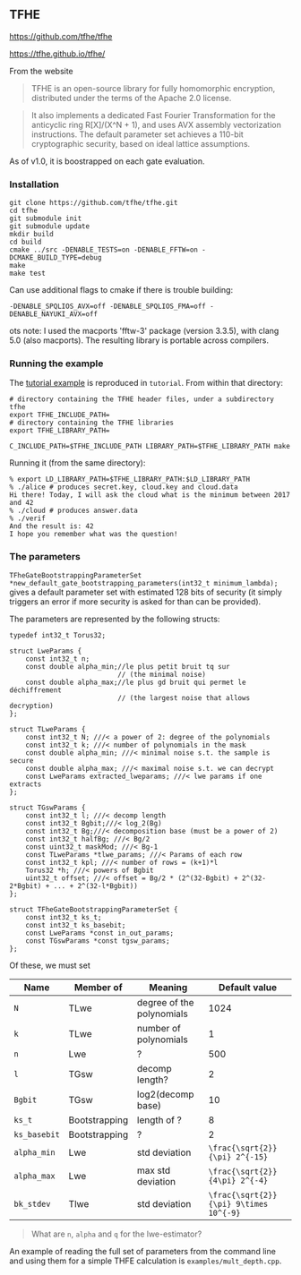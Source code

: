## TFHE

https://github.com/tfhe/tfhe

https://tfhe.github.io/tfhe/

From the website

> TFHE is an open-source library for fully homomorphic encryption,
> distributed under the terms of the Apache 2.0 license.

> It also implements a dedicated Fast Fourier Transformation for the
> anticyclic ring R[X]/(X^N + 1), and uses AVX assembly vectorization
> instructions. The default parameter set achieves a 110-bit
> cryptographic security, based on ideal lattice assumptions.

As of v1.0, it is boostrapped on each gate evaluation.

### Installation

```
git clone https://github.com/tfhe/tfhe.git
cd tfhe
git submodule init
git submodule update
mkdir build
cd build
cmake ../src -DENABLE_TESTS=on -DENABLE_FFTW=on -DCMAKE_BUILD_TYPE=debug 
make
make test
```

Can use additional flags to cmake if there is trouble building:

```
-DENABLE_SPQLIOS_AVX=off -DENABLE_SPQLIOS_FMA=off -DENABLE_NAYUKI_AVX=off
```

ots note: I used the macports 'fftw-3' package (version 3.3.5), with
clang 5.0 (also macports).  The resulting library is portable across
compilers.

### Running the example

The [tutorial example](https://tfhe.github.io/tfhe/coding.html) is
reproduced in `tutorial`.  From within that directory: 

```
# directory containing the TFHE header files, under a subdirectory tfhe
export TFHE_INCLUDE_PATH= 
# directory containing the TFHE libraries
export TFHE_LIBRARY_PATH= 

C_INCLUDE_PATH=$TFHE_INCLUDE_PATH LIBRARY_PATH=$TFHE_LIBRARY_PATH make
```

Running it (from the same directory):
```
% export LD_LIBRARY_PATH=$TFHE_LIBRARY_PATH:$LD_LIBRARY_PATH
% ./alice # produces secret.key, cloud.key and cloud.data
Hi there! Today, I will ask the cloud what is the minimum between 2017 and 42
% ./cloud # produces answer.data
% ./verif
And the result is: 42
I hope you remember what was the question!
```

### The parameters

`TFheGateBootstrappingParameterSet *new_default_gate_bootstrapping_parameters(int32_t minimum_lambda);`
gives a default parameter set with estimated 128 bits of security (it
simply triggers an error if more security is asked for than can be
provided).

The parameters are represented by the following structs:

```
typedef int32_t Torus32;

struct LweParams {
	const int32_t n;
	const double alpha_min;//le plus petit bruit tq sur
	                       // (the minimal noise)
	const double alpha_max;//le plus gd bruit qui permet le déchiffrement
	                       // (the largest noise that allows decryption)
};

struct TLweParams {
    const int32_t N; ///< a power of 2: degree of the polynomials
    const int32_t k; ///< number of polynomials in the mask
    const double alpha_min; ///< minimal noise s.t. the sample is secure
    const double alpha_max; ///< maximal noise s.t. we can decrypt
    const LweParams extracted_lweparams; ///< lwe params if one extracts
};

struct TGswParams {
    const int32_t l; ///< decomp length
    const int32_t Bgbit;///< log_2(Bg)
    const int32_t Bg;///< decomposition base (must be a power of 2)
    const int32_t halfBg; ///< Bg/2
    const uint32_t maskMod; ///< Bg-1
    const TLweParams *tlwe_params; ///< Params of each row
    const int32_t kpl; ///< number of rows = (k+1)*l
    Torus32 *h; ///< powers of Bgbit
    uint32_t offset; ///< offset = Bg/2 * (2^(32-Bgbit) + 2^(32-2*Bgbit) + ... + 2^(32-l*Bgbit))
};

struct TFheGateBootstrappingParameterSet {
    const int32_t ks_t;
    const int32_t ks_basebit;
    const LweParams *const in_out_params;
    const TGswParams *const tgsw_params;
};
```

Of these, we must set 

| Name         | Member of     | Meaning                   | Default value                          |
| ---------    | ---------     | ---------                 | -------                                |
| `N`          | TLwe          | degree of the polynomials | 1024                                   |
| `k`          | TLwe          | number of polynomials     | 1                                      |
| `n`          | Lwe           | ?                         | 500                                    |
| `l`          | TGsw          | decomp length?            | 2                                      |
| `Bgbit`      | TGsw          | log2(decomp base)         | 10                                     |
| `ks_t`       | Bootstrapping | length of ?               | 8                                      |
| `ks_basebit` | Bootstrapping | ?                         | 2                                      |
| `alpha_min`  | Lwe           | std deviation             | `\frac{\sqrt{2}}{\pi} 2^{-15}`         |
| `alpha_max`  | Lwe           | max std deviation         | `\frac{\sqrt{2}}{4\pi} 2^{-4}`         |
| `bk_stdev`   | Tlwe          | std deviation             | `\frac{\sqrt{2}}{\pi} 9\times 10^{-9}` |


> What are `n`, `alpha` and `q` for the lwe-estimator?

An example of reading the full set of parameters from the command line
and using them for a simple THFE calculation is
`examples/mult_depth.cpp`.

